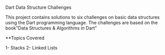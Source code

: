 Dart Data Structure Challenges

This project contains solutions to six challenges on basic data structures using the Dart programming language. The challenges are based on the book"Data Structures & Algorithms in Dart"

**Topics Covered

1- Stacks
2- Linked Lists
